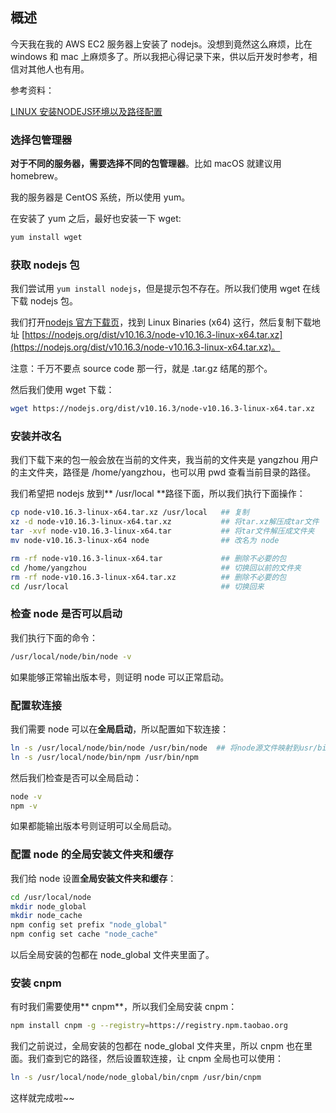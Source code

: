 ## 概述

今天我在我的 AWS EC2 服务器上安装了 nodejs。没想到竟然这么麻烦，比在 windows 和 mac 上麻烦多了。所以我把心得记录下来，供以后开发时参考，相信对其他人也有用。

参考资料：

[LINUX 安装NODEJS环境以及路径配置](https://www.cnblogs.com/ldld/p/7400086.html)
[]()

### 选择包管理器

**对于不同的服务器，需要选择不同的包管理器**。比如 macOS 就建议用 homebrew。

我的服务器是 CentOS 系统，所以使用 yum。

在安装了 yum 之后，最好也安装一下 wget:

```bash
yum install wget
```

### 获取 nodejs 包

我们尝试用 ```yum install nodejs```，但是提示包不存在。所以我们使用 wget 在线下载 nodejs 包。

我们打开[nodejs 官方下载页](https://nodejs.org/en/download/)，找到 Linux Binaries (x64) 这行，然后复制下载地址 [https://nodejs.org/dist/v10.16.3/node-v10.16.3-linux-x64.tar.xz](https://nodejs.org/dist/v10.16.3/node-v10.16.3-linux-x64.tar.xz)。

注意：千万不要点 source code 那一行，就是 .tar.gz 结尾的那个。

然后我们使用 wget 下载：

```bash
wget https://nodejs.org/dist/v10.16.3/node-v10.16.3-linux-x64.tar.xz
```

### 安装并改名

我们下载下来的包一般会放在当前的文件夹，我当前的文件夹是 yangzhou 用户的主文件夹，路径是 /home/yangzhou，也可以用 pwd 查看当前目录的路径。

我们希望把 nodejs 放到** /usr/local **路径下面，所以我们执行下面操作：

```bash
cp node-v10.16.3-linux-x64.tar.xz /usr/local   ## 复制
xz -d node-v10.16.3-linux-x64.tar.xz           ## 将tar.xz解压成tar文件
tar -xvf node-v10.16.3-linux-x64.tar           ## 将tar文件解压成文件夹
mv node-v10.16.3-linux-x64 node                ## 改名为 node

rm -rf node-v10.16.3-linux-x64.tar             ## 删除不必要的包
cd /home/yangzhou                              ## 切换回以前的文件夹
rm -rf node-v10.16.3-linux-x64.tar.xz          ## 删除不必要的包
cd /usr/local                                  ## 切换回来
```

### 检查 node 是否可以启动

我们执行下面的命令：

```bash
/usr/local/node/bin/node -v
```

如果能够正常输出版本号，则证明 node 可以正常启动。

### 配置软连接

我们需要 node 可以在**全局启动**，所以配置如下软连接：

```bash
ln -s /usr/local/node/bin/node /usr/bin/node  ## 将node源文件映射到usr/bin下的node文件
ln -s /usr/local/node/bin/npm /usr/bin/npm
```

然后我们检查是否可以全局启动：

```bash
node -v
npm -v
```

如果都能输出版本号则证明可以全局启动。

### 配置 node 的全局安装文件夹和缓存

我们给 node 设置**全局安装文件夹和缓存**：

```bash
cd /usr/local/node
mkdir node_global
mkdir node_cache
npm config set prefix "node_global"
npm config set cache "node_cache"
```

以后全局安装的包都在 node_global 文件夹里面了。

### 安装 cnpm

有时我们需要使用** cnpm**，所以我们全局安装 cnpm：

```bash
npm install cnpm -g --registry=https://registry.npm.taobao.org
```

我们之前说过，全局安装的包都在 node_global 文件夹里，所以 cnpm 也在里面。我们查到它的路径，然后设置软连接，让 cnpm 全局也可以使用：

```bash
ln -s /usr/local/node/node_global/bin/cnpm /usr/bin/cnpm
```

这样就完成啦~~

